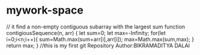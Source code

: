 # mywork-space
// it find a non-empty contiguous subarray with the largest sum
function contigiousSequence(n, arr) {
    let sum=0;
    let max=-Infinity;
    for(let i=0;i<n;i++){
        sum=Math.max(sum+arr[i],arr[i]);
        max=Math.max(sum,max);
    }
    return max;
}
//this is my first git Repository
Author:BIKRAMADITYA DALAI
